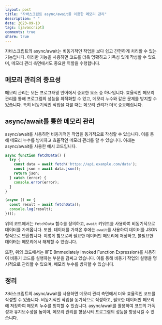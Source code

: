 ```yaml
---
layout: post
title: "자바스크립트 async/await를 이용한 메모리 관리"
description: " "
date: 2023-09-10
tags: [javascript]
comments: true
share: true
---
```


자바스크립트의 async/await는 비동기적인 작업을 보다 쉽고 간편하게 처리할 수 있는 기능입니다. 이러한 기능을 사용하면 코드를 더욱 명확하고 가독성 있게 작성할 수 있으며, 메모리 관리 측면에서도 중요한 역할을 수행합니다.

## 메모리 관리의 중요성

메모리 관리는 모든 프로그래밍 언어에서 중요한 요소 중 하나입니다. 효율적인 메모리 관리를 통해 프로그램의 성능을 최적화할 수 있고, 메모리 누수와 같은 문제를 방지할 수 있습니다. 특히 비동기적인 작업을 다룰 때는 메모리 관리가 더욱 중요해집니다.

## async/await를 통한 메모리 관리

async/await를 사용하면 비동기적인 작업을 동기적으로 작성할 수 있습니다. 이를 통해 메모리 누수를 방지하고 효율적인 메모리 관리를 할 수 있습니다. 아래는 async/await를 사용한 예시 코드입니다.

```javascript
async function fetchData() {
  try {
    const data = await fetch('https://api.example.com/data');
    const json = await data.json();
    return json;
  } catch (error) {
    console.error(error);
  }
}

(async () => {
  const result = await fetchData();
  console.log(result);
})();
```

위의 코드에서는 `fetchData` 함수를 정의하고, `await` 키워드를 사용하여 비동기적으로 데이터를 가져옵니다. 또한, 데이터를 가져온 후에는 `await`를 사용하여 데이터를 JSON 형식으로 변환합니다. 이렇게 함으로써 필요한 데이터만 메모리에 저장하고, 불필요한 데이터는 메모리에서 해제할 수 있습니다.

또한, 위의 코드에서는 IIFE (Immediately Invoked Function Expression)를 사용하여 비동기 코드를 실행하는 부분을 감싸고 있습니다. 이를 통해 비동기 작업의 실행을 명시적으로 관리할 수 있으며, 메모리 누수를 방지할 수 있습니다.

## 정리

자바스크립트의 async/await를 사용하면 메모리 관리 측면에서 더욱 효율적인 코드를 작성할 수 있습니다. 비동기적인 작업을 동기적으로 작성하고, 필요한 데이터만 메모리에 저장하여 메모리 누수를 방지할 수 있습니다. async/await를 활용하여 코드의 가독성과 유지보수성을 높이며, 메모리 관리를 향상시켜 프로그램의 성능을 향상시킬 수 있습니다.